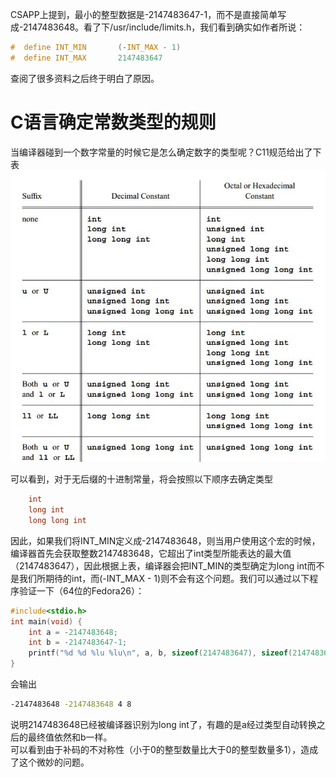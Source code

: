 


CSAPP上提到，最小的整型数据是-2147483647-1，而不是直接简单写成-2147483648。看了下/usr/include/limits.h，我们看到确实如作者所说：

```C
#  define INT_MIN       (-INT_MAX - 1)
#  define INT_MAX       2147483647
```
查阅了很多资料之后终于明白了原因。


# C语言确定常数类型的规则
当编译器碰到一个数字常量的时候它是怎么确定数字的类型呢？C11规范给出了下表
![c_list][1]

可以看到，对于无后缀的十进制常量，将会按照以下顺序去确定类型
```C
	int
	long int
	long long int
```

因此，如果我们将INT_MIN定义成-2147483648，则当用户使用这个宏的时候，编译器首先会获取整数2147483648，它超出了int类型所能表达的最大值（2147483647），因此根据上表，编译器会把INT_MIN的类型确定为long int而不是我们所期待的int，而(-INT_MAX - 1)则不会有这个问题。我们可以通过以下程序验证一下（64位的Fedora26）：
```C
#include<stdio.h>
int main(void) {
	int a = -2147483648;
	int b = -2147483647-1;	
	printf("%d %d %lu %lu\n", a, b, sizeof(2147483647), sizeof(2147483648));
}
```
会输出
```bash
-2147483648 -2147483648 4 8
```
说明2147483648已经被编译器识别为long int了，有趣的是a经过类型自动转换之后的最终值依然和b一样。  
可以看到由于补码的不对称性（小于0的整型数量比大于0的整型数量多1），造成了这个微妙的问题。


[1]:/imgs/int_list.jpg